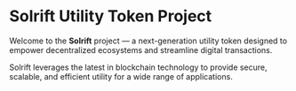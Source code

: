 # Solrift Utility Token Project

Welcome to the **Solrift** project — a next-generation utility token designed to empower decentralized ecosystems and streamline digital transactions.

Solrift leverages the latest in blockchain technology to provide secure, scalable, and efficient utility for a wide range of applications.
